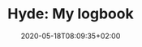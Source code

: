 ---
title: 'Hyde: My logbook'
likeOf: https://lazybear.io/posts/my-logbook/
date: "2020-05-18T08:09:35+02:00"
tags:
- journaling

---
